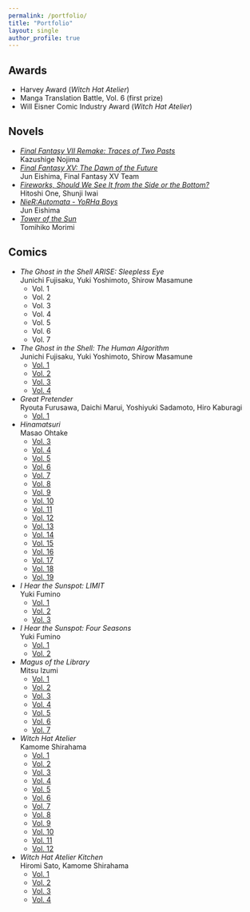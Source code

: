 ```yaml
---
permalink: /portfolio/
title: "Portfolio"
layout: single
author_profile: true
---
```


Awards
------

- Harvey Award (_Witch Hat Atelier_)  
- Manga Translation Battle, Vol. 6 (first prize)
- Will Eisner Comic Industry Award (_Witch Hat Atelier_)  

Novels
------

- [_Final Fantasy VII Remake: Traces of Two Pasts_](https://www.amazon.com/Final-Fantasy-VII-Remake-Traces/dp/1646091779/)  
Kazushige Nojima  
- [_Final Fantasy XV: The Dawn of the Future_](https://www.amazon.com/Final-Fantasy-XV-Dawn-Future/dp/1646090004/)  
Jun Eishima, Final Fantasy XV Team  
- [_Fireworks, Should We See It from the Side or the Bottom?_](https://www.amazon.com/Fireworks-Should-Bottom-light-novel/dp/1975353269/)  
Hitoshi One, Shunji Iwai  
- [_NieR:Automata - YoRHa Boys_](https://www.amazon.com/NieR-Automata-YoRHa-Jun-Eishima/dp/1646090756/)  
Jun Eishima  
- [_Tower of the Sun_](https://www.amazon.com/Tower-Sun-Tomihiko-Morimi/dp/1975335481/)  
Tomihiko Morimi  

Comics
-----

- _The Ghost in the Shell ARISE: Sleepless Eye_  
Junichi Fujisaku, Yuki Yoshimoto, Shirow Masamune  
    - Vol. 1  
    - Vol. 2  
    - Vol. 3  
    - Vol. 4  
    - Vol. 5  
    - Vol. 6  
    - Vol. 7  
- _The Ghost in the Shell: The Human Algorithm_  
Junichi Fujisaku, Yuki Yoshimoto, Shirow Masamune  
    - [Vol. 1](https://www.amazon.com/Ghost-Shell-Human-Algorithm/dp/1646511778/)  
    - [Vol. 2](https://www.amazon.com/Ghost-Shell-Human-Algorithm/dp/1646511794/)  
    - [Vol. 3](https://www.amazon.com/Ghost-Shell-Human-Algorithm/dp/1646512103/)  
    - [Vol. 4](https://www.amazon.com/Ghost-Shell-Human-Algorithm/dp/1646513118/)  
- _Great Pretender_  
Ryouta Furusawa, Daichi Marui, Yoshiyuki Sadamoto, Hiro Kaburagi  
    - [Vol. 1](https://www.amazon.com/GREAT-PRETENDER-Vol-Ryouta-Furusawa/dp/1648275834/)  
- _Hinamatsuri_  
Masao Ohtake  
    - [Vol. 3](https://www.amazon.com/Hinamatsuri-3-Masao-Ohtake/dp/1642730157/)  
    - [Vol. 4](https://www.amazon.com/Hinamatsuri-4-Masao-Ohtake/dp/1642730300/)  
    - [Vol. 5](https://www.amazon.com/Hinamatsuri-5-Masao-Ohtake/dp/1642730319/)  
    - [Vol. 6](https://www.amazon.com/Hinamatsuri-6-Masao-Ohtake/dp/1642730327/)  
    - [Vol. 7](https://www.amazon.com/Hinamatsuri-7-Masao-Ohtake/dp/1642730564/)  
    - [Vol. 8](https://www.amazon.com/Hinamatsuri-8-Masao-Ohtake/dp/1642730572/)  
    - [Vol. 9](https://www.amazon.com/Hinamatsuri-9-Masao-Ohtake/dp/1642730580/)  
    - [Vol. 10](https://www.amazon.com/Hinamatsuri-10-Masao-Ohtake/dp/1642730785/)  
    - [Vol. 11](https://www.amazon.com/Hinamatsuri-11-Masao-Ohtake/dp/1642730793/)  
    - [Vol. 12](https://www.amazon.com/Hinamatsuri-12-Masao-Ohtake/dp/1642731072/)  
    - [Vol. 13](https://www.amazon.com/Hinamatsuri-13-Masao-Ohtake/dp/1642731285/)  
    - [Vol. 14](https://www.amazon.com/Hinamatsuri-14-Masao-Ohtake/dp/1642731641/)  
    - [Vol. 15](https://www.amazon.com/Hinamatsuri-15-Masao-Ohtake/dp/164273165X/)  
    - [Vol. 16](https://www.amazon.com/Hinamatsuri-16-Masao-Ohtake/dp/164273196X/)  
    - [Vol. 17](https://www.amazon.com/Hinamatsuri-17-Masao-Ohtake/dp/1642731978/)  
    - [Vol. 18](https://www.amazon.com/Hinamatsuri-18-Masao-Ohtake/dp/1642732354/)  
    - [Vol. 19](https://www.amazon.com/Hinamatsuri-19-Masao-Ohtake/dp/1642732826/)  
- _I Hear the Sunspot: LIMIT_  
Yuki Fumino  
    - [Vol. 1](https://www.amazon.com/I-Hear-Sunspot-Limit-1/dp/1642730041/)  
    - [Vol. 2](https://www.amazon.com/I-Hear-Sunspot-Limit-2/dp/1642730289/)  
    - [Vol. 3](https://www.amazon.com/I-Hear-Sunspot-Limit-3/dp/164273103X/)  
- _I Hear the Sunspot: Four Seasons_  
Yuki Fumino  
    - [Vol. 1](https://www.amazon.com/Hear-Sunspot-Four-Seasons/dp/1642732338/)  
    - [Vol. 2](https://www.amazon.com/Hear-Sunspot-Four-Seasons/dp/1642733350/)  
- _Magus of the Library_  
Mitsu Izumi  
    - [Vol. 1](https://www.amazon.com/Magus-Library-1-Mitsu-Izumi/dp/1632368234/)  
    - [Vol. 2](https://www.amazon.com/Magus-Library-2-Mitsu-Izumi/dp/1632368455/)  
    - [Vol. 3](https://www.amazon.com/Magus-Library-3-Mitsu-Izumi/dp/1632368463/)  
    - [Vol. 4](https://www.amazon.com/Magus-Library-4-Mitsu-Izumi/dp/1632369168/)  
    - [Vol. 5](https://www.amazon.com/Magus-Library-5-Mitsu-Izumi/dp/1646512138/)  
    - [Vol. 6](https://www.amazon.com/Magus-Library-6-Mitsu-Izumi/dp/164651405X/)  
    - [Vol. 7](https://www.amazon.com/Magus-Library-7-Mitsu-Izumi/dp/164651582X/)  
- _Witch Hat Atelier_  
Kamome Shirahama  
    - [Vol. 1](https://www.amazon.com/Witch-Hat-Atelier-Kamome-Shirahama/dp/163236770X/)  
    - [Vol. 2](https://www.amazon.com/Witch-Hat-Atelier-Kamome-Shirahama/dp/1632368048/)  
    - [Vol. 3](https://www.amazon.com/Witch-Hat-Atelier-Kamome-Shirahama/dp/1632368056/)  
    - [Vol. 4](https://www.amazon.com/Witch-Hat-Atelier-Kamome-Shirahama/dp/1632368609/)  
    - [Vol. 5](https://www.amazon.com/Witch-Hat-Atelier-Kamome-Shirahama/dp/163236929X/)  
    - [Vol. 6](https://www.amazon.com/Witch-Hat-Atelier-Kamome-Shirahama/dp/1646510100/)  
    - [Vol. 7](https://www.amazon.com/Witch-Hat-Atelier-Kamone-Shirahama/dp/164651078X/)  
    - [Vol. 8](https://www.amazon.com/Witch-Hat-Atelier-Kamome-Shirahama/dp/1646512693/)  
    - [Vol. 9](https://www.amazon.com/Witch-Hat-Atelier-Kamome-Shirahama/dp/1646514475/)  
    - [Vol. 10](https://www.amazon.com/Witch-Hat-Atelier-Kamome-Shirahama/dp/1646516184/)  
    - [Vol. 11](https://www.amazon.com/Witch-Hat-Atelier-Kamome-Shirahama/dp/1646517458/)  
    - [Vol. 12](https://www.amazon.com/Witch-Hat-Atelier-Kamome-Shirahama/dp/B0CG88C4G7/)  
- _Witch Hat Atelier Kitchen_  
Hiromi Sato, Kamome Shirahama  
    - [Vol. 1](https://www.amazon.com/Witch-Hat-Atelier-Kitchen-1/dp/1646518438/)  
    - [Vol. 2](https://www.amazon.com/Witch-Hat-Atelier-Kitchen-2/dp/1646518446/)  
    - [Vol. 3](https://www.amazon.com/Witch-Hat-Atelier-Kitchen-3/dp/1646518454/)  
    - [Vol. 4](https://www.amazon.com/Witch-Hat-Atelier-Kitchen-4/dp/1646518462/)  



